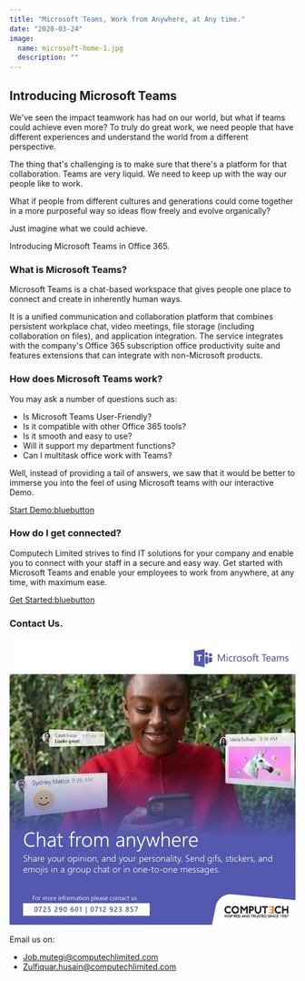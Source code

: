 ```yaml
---
title: "Microsoft Teams, Work from Anywhere, at Any time."
date: "2020-03-24"
image:
  name: microsoft-home-1.jpg
  description: ""
---
```


## Introducing Microsoft Teams 

We've seen the impact teamwork has had on our world, but what if teams could achieve even more? To truly do great work, we need people that have different experiences and understand the world from a different perspective.

The thing that's challenging is to make sure that there's a platform for that collaboration. Teams are very liquid. We need to keep up with the way our people like to work.

What if people from different cultures and generations could come together in a more purposeful way so ideas flow freely and evolve organically?

Just imagine what we could achieve.

Introducing Microsoft Teams in Office 365. 

### What is Microsoft Teams? 

Microsoft Teams is a chat-based workspace that gives people one place to connect and create in inherently human ways.

It is a unified communication and collaboration platform that combines persistent workplace chat, video meetings, file storage (including collaboration on files), and application integration. The service integrates with the company's Office 365 subscription office productivity suite and features extensions that can integrate with non-Microsoft products. 

### How does Microsoft Teams work? 

You may ask a number of questions such as:

- Is Microsoft Teams User-Friendly?
- Is it compatible with other Office 365 tools?
- Is it smooth and easy to use?
- Will it support my department functions?
- Can I multitask office work with Teams?

Well, instead of providing a tail of answers, we saw that it would be better to immerse you into the feel of using Microsoft teams with our interactive Demo.

[Start Demo:bluebutton](https://teamsdemo.office.com)

### How do I get connected? 

Computech Limited strives to find IT solutions for your company and enable you to connect with your staff in a secure and easy way.
Get started with Microsoft Teams and enable your employees to work from anywhere, at any time, with maximum ease.

[Get Started:bluebutton](https://forms.office.com/Pages/ResponsePage.aspx?id=-xWXcurnFEC7SOs2nD7iJaISfZVdKdZCtI07wOwEbLFUNlowMzI3S0NXTkc3U0g5SkdHSUY3M0xNWi4u)

### Contact Us.

[![](/images/microsoft-eams-footer-1.jpg)](tel:+254725290601)

Email us on:

- [Job.mutegi@computechlimited.com](mailto:Job.mutegi@computechlimited.com)
- [Zulfiquar.husain@computechlimited.com](mailto:Zulfiquar.husain@computechlimited.com)
